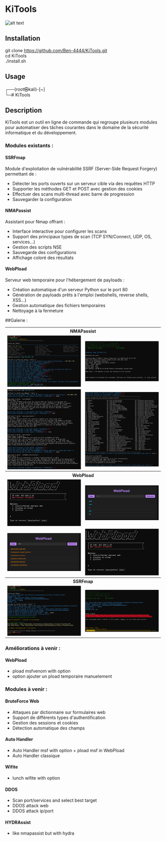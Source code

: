 # KiTools

![alt text](https://github.com/Ben-4444/KiTools/blob/main/modules/galerie/KiTools.png)

## Installation 
git clone https://github.com/Ben-4444/KiTools.git<br>
cd KiTools<br>
./install.sh

## Usage
┌──(root㉿kali)-[~]<br>
└─# KiTools


## Description
KiTools est un outil en ligne de commande qui regroupe plusieurs modules pour automatiser des tâches courantes dans le domaine de la sécurité informatique et du développement.


### Modules existants :

#### SSRFmap
Module d'exploitation de vulnérabilité SSRF (Server-Side Request Forgery) permettant de :
- Détecter les ports ouverts sur un serveur cible via des requêtes HTTP
- Supporter les méthodes GET et POST avec gestion des cookies
- Effectuer des scans multi-thread avec barre de progression
- Sauvegarder la configuration

#### NMAPassist 
Assistant pour Nmap offrant :
- Interface interactive pour configurer les scans
- Support des principaux types de scan (TCP SYN/Connect, UDP, OS, services...)
- Gestion des scripts NSE
- Sauvegarde des configurations
- Affichage coloré des résultats

#### WebPload
Serveur web temporaire pour l'hébergement de payloads :
- Création automatique d'un serveur Python sur le port 80
- Génération de payloads prêts à l'emploi (webshells, reverse shells, XSS...)
- Gestion automatique des fichiers temporaires
- Nettoyage à la fermeture


##Galerie :

<table>
  <tr>
    <th colspan="2">NMAPassist</th>
  </tr>
  <tr>
    <td><img src="modules/galerie/nmapassis_01.png" alt="NMAPassist menu" width="400"></td>
    <td><img src="modules/galerie/nmapassis_02.png" alt="NMAPassist scan" width="400"></td>
  </tr>
  <tr>
    <td><img src="modules/galerie/nmapassis_03.png" alt="NMAPassist menu" width="400"></td>
    <td><img src="modules/galerie/nmapassis_04.png" alt="NMAPassist scan" width="400"></td>
  </tr>
  <tr>
    <th colspan="2">WebPload</th>
  </tr>
  <tr>
    <td><img src="modules/galerie/webpload_01.png" alt="WebPload interface" width="400"></td>
    <td><img src="modules/galerie/webpload_02.png" alt="WebPload files" width="400"></td>
  </tr>
  <tr>
    <td><img src="modules/galerie/webpload_03.png" alt="WebPload interface" width="400"></td>
    <td><img src="modules/galerie/webpload_04.png" alt="WebPload files" width="400"></td>
  </tr>
    <tr>
    <th colspan="2">SSRFmap</th>
  </tr>
  <tr>
    <td><img src="modules/galerie/ssrfmap_01.png" alt="SSRFmap interface" width="400"></td>
    <td><img src="modules/galerie/ssrfmap_02.png" alt="SSRFmap scan" width="400"></td>
  </tr>
</table>

### Améliorations à venir :
#### WebPload
- pload msfvenom with option
- option ajouter un pload temporaire manuelement 


### Modules à venir :

#### BruteForce Web
- Attaques par dictionnaire sur formulaires web
- Support de différents types d'authentification
- Gestion des sessions et cookies
- Détection automatique des champs

#### Auto Handler
- Auto Handler msf with option + pload msf in WebPload
- Auto Handler classique


#### Wifite
- lunch wifite with option

#### DDOS
- Scan port/services and select best target
- DDOS attack web
- DDOS attack ip/port

#### HYDRAssist
- like nmapassist but with hydra
